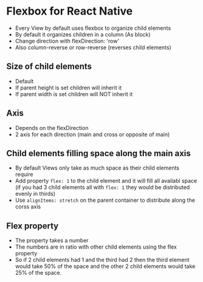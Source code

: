 # Flexbox for React Native

- Every View by default uses flexbox to organize child elements
- By default it organizes children in a column (As block)
- Change direction with flexDirection: 'row'
- Also column-reverse or row-reverse (reverses child elements)

## Size of child elements
- Default
- If parent height is set children will inherit it
- If parent width is set children will NOT inherit it

## Axis
- Depends on the flexDirection
- 2 axis for each direction (main and cross or opposite of main)

## Child elements filling space along the main axis
- By default Views only take as much space as their child elements require
- Add property `flex: 1` to the child element and it will fill all availabl space (if you had 3 child elements all with `flex: 1` they would be distributed evenly in thirds)
- Use `alignItems: stretch` on the parent container to distribute along the corss axis

## Flex property
- The property takes a number
- The numbers are in ratio with other child elements using the flex property
- So if 2 child elements had 1 and the third had 2 then the third element would take 50% of the space and the other 2 child elements would take 25% of the space.